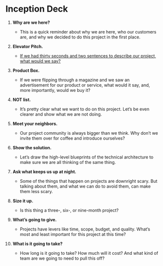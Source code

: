 # Inception Deck
1. **Why are we here?**
   - This is a quick reminder about why we are here, who our customers are, and why we decided to do this project in the first place.

2. **Elevator Pitch.**
   - [If we had thirty seconds and two sentences to describe our project, what would we say?](<../Education/Elevator Pitch>)

3. **Product Box.**
   - If we were flipping through a magazine and we saw an advertisement for our product or service, what would it say, and, more importantly, would we buy it?

4. **NOT list.**
   - It’s pretty clear what we want to do on this project. Let’s be even clearer and show what we are not doing.

5. **Meet your neighbors.**
   - Our project community is always bigger than we think. Why don’t we invite them over for coffee and introduce ourselves?

6. **Show the solution.**
   - Let’s draw the high-level blueprints of the technical architecture to make sure we are all thinking of the same thing.

7. **Ask what keeps us up at night.**
   - Some of the things that happen on projects are downright scary. But talking about them, and what we can do to avoid them, can make them less scary.

8. **Size it up.**
   - Is this thing a three-, six-, or nine-month project?

9. **What’s going to give.**
   - Projects have levers like time, scope, budget, and quality. What’s most and least important for this project at this time?

10. **What is it going to take?**
    - How long is it going to take? How much will it cost? And what kind of team are we going to need to pull this off?
